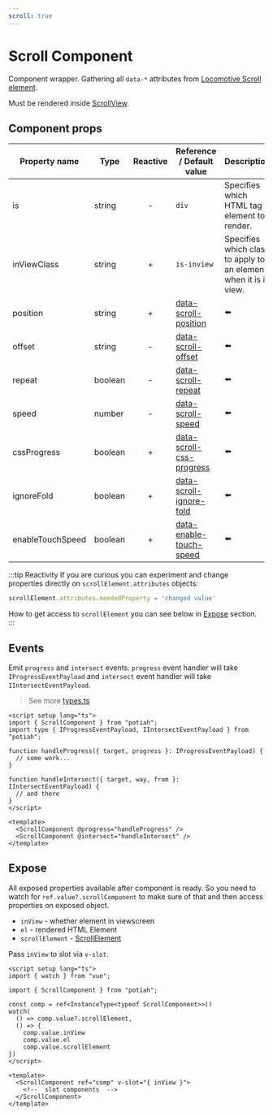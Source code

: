 ```yaml
---
scroll: true
---
```


# Scroll Component

Component wrapper. Gathering all `data-*` attributes from
[Locomotive Scroll element](https://scroll.locomotive.ca/docs/#/attributes).

Must be rendered inside [ScrollView](scroll-view).

## Component props

| Property name    | Type    | Reactive | Reference / Default value                                                                              | Description                                                      |
|------------------|---------|:--------:|--------------------------------------------------------------------------------------------------------|------------------------------------------------------------------|
| is               | string  |    -     | `div`                                                                                                  | Specifies which HTML tag element to render.                      |
| inViewClass      | string  |    +     | `is-inview`                                                                                            | Specifies which class to apply to an element when it is in view. |
| position         | string  |    +     | [data-scroll-position](https://scroll.locomotive.ca/docs/#/attributes?id=data-scroll-position)         | ⬅️                                                               |
| offset           | string  |    -     | [data-scroll-offset](https://scroll.locomotive.ca/docs/#/attributes?id=data-scroll-offset)             | ⬅️                                                               |
| repeat           | boolean |    -     | [data-scroll-repeat](https://scroll.locomotive.ca/docs/#/attributes?id=data-scroll-repeat)             | ⬅️                                                               |
| speed            | number  |    -     | [data-scroll-speed](https://scroll.locomotive.ca/docs/#/attributes?id=data-scroll-speed)               | ⬅️                                                               |
| cssProgress      | boolean |    +     | [data-scroll-css-progress](https://scroll.locomotive.ca/docs/#/attributes?id=data-scroll-css-progress) | ⬅️                                                               |
| ignoreFold       | boolean |    +     | [data-scroll-ignore-fold](https://scroll.locomotive.ca/docs/#/attributes?id=data-scroll-ignore-fold)   | ⬅️                                                               |
| enableTouchSpeed | boolean |    +     | [data-enable-touch-speed](https://scroll.locomotive.ca/docs/#/attributes?id=data-enable-touch-speed)   | ⬅️                                                               |

:::tip Reactivity
If you are curious you can experiment and change properties directly on `scrollElement.attributes` objects:

```js
scrollElement.attributes.neededProperty = 'changed value'
```

How to get access to `scrollElement` you can see below in [Expose](#expose) section.
:::

## Events

Emit `progress` and `intersect` events. `progress` event handler will take `IProgressEventPayload` and `intersect` event
handler will take `IIntersectEventPayload`.

> See more [types.ts](https://github.com/somespecialone/potiah/blob/master/lib/src/types.ts)

```vue {2,3,5-7,9-11,15,16}
<script setup lang="ts">
import { ScrollComponent } from "potiah";
import type { IProgressEventPayload, IIntersectEventPayload } from "potiah";

function handleProgress({ target, progress }: IProgressEventPayload) {
  // some work...
}

function handleIntersect({ target, way, from }: IIntersectEventPayload) {
  // and there
}
</script>

<template>
  <ScrollComponent @progress="handleProgress" />
  <ScrollComponent @intersect="handleIntersect" />
</template>
```

## Expose

All exposed properties available after component is ready. So you need to watch for `ref.value?.scrollComponent` to make
sure of that and then access properties on exposed object.

* `inView` - whether element in viewscreen
* `el` - rendered HTML Element
* `scrollElement` - [ScrollElement](https://github.com/locomotivemtl/locomotive-scroll/blob/v5-beta/src/core/ScrollElement.ts)

Pass `inView` to slot via `v-slot`.

```vue {6-13,17}
<script setup lang="ts">
import { watch } from "vue";

import { ScrollComponent } from "potiah";

const comp = ref<InstanceType<typeof ScrollComponent>>()
watch(
  () => comp.value?.scrollElement, 
  () => {
    comp.value.inView
    comp.value.el
    comp.value.scrollElement
})
</script>

<template>
  <ScrollComponent ref="comp" v-slot="{ inView }">
    <!--  slot components  -->
  </ScrollComponent>
</template>
```
